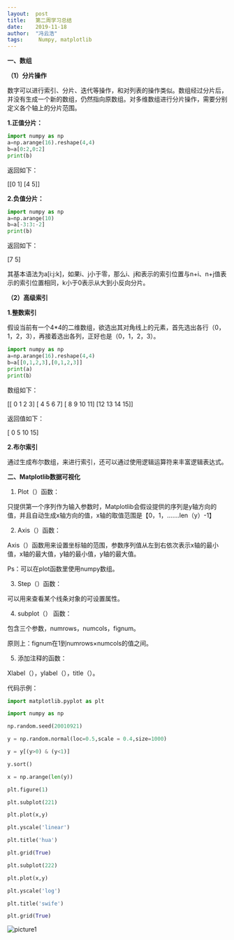 ```yaml
---
layout:  post
title:   第二周学习总结
date:    2019-11-18
author:  "冯云浩"
tags:     Numpy, matplotlib
---
```




**一、数组**

**（1）分片操作**

  数字可以进行索引、分片、迭代等操作，和对列表的操作类似。数组经过分片后，并没有生成一个新的数组，仍然指向原数组。对多维数组进行分片操作，需要分别定义各个轴上的分片范围。

**1.正值分片：**

```python
import numpy as np
a=np.arange(16).reshape(4,4)
b=a[0:2,0:2]
print(b)
```

返回如下：

[[0 1]
 [4 5]]

**2.负值分片：**

```python
import numpy as np
a=np.arange(10)
b=a[-3:3:-2]
print(b)
```

返回如下：

[7 5]

其基本语法为a[i:j:k]，如果i、j小于零，那么i、j和表示的索引位置与n+i、n+j值表示的索引位置相同，k小于0表示从大到小反向分片。

**（2）高级索引**

**1.整数索引**

假设当前有一个4*4的二维数组，欲选出其对角线上的元素，首先选出各行（0，1，2，3），再接着选出各列，正好也是（0，1，2，3）。

```python
import numpy as np
a=np.arange(16).reshape(4,4)
b=a[[0,1,2,3],[0,1,2,3]]
print(a)
print(b）
```

数组如下：

[[ 0  1  2  3]
 [ 4  5  6  7]
 [ 8  9 10 11]
 [12 13 14 15]]

返回值如下：

[ 0  5 10 15]

**2.布尔索引**

通过生成布尔数组，来进行索引，还可以通过使用逻辑运算符来丰富逻辑表达式。

**二、Matplotlib数据可视化**

1. Plot（）函数：

只提供第一个序列作为输入参数时，Matplotlib会假设提供的序列是y轴方向的值，并且自动生成x轴方向的值，x轴的取值范围是【0，1，…….len（y）-1】

2. Axis（）函数：

Axis（）函数用来设置坐标轴的范围，参数序列值从左到右依次表示x轴的最小值，x轴的最大值，y轴的最小值，y轴的最大值。

Ps：可以在plot函数里使用numpy数组。

3. Step（）函数：

可以用来查看某个线条对象的可设置属性。

4. subplot（） 函数：

包含三个参数，numrows，numcols，fignum。

原则上：fignum在1到numrows×numcols的值之间。

5. 添加注释的函数：

Xlabel（），ylabel（），title（）。

代码示例：

```python
import matplotlib.pyplot as plt

import numpy as np

np.random.seed(20010921)

y = np.random.normal(loc=0.5,scale = 0.4,size=1000)

y = y[(y>0) & (y<1)]

y.sort()

x = np.arange(len(y))

plt.figure(1)

plt.subplot(221)

plt.plot(x,y)

plt.yscale('linear')

plt.title('hua')

plt.grid(True)

plt.subplot(222)

plt.plot(x,y)

plt.yscale('log')

plt.title('swife')

plt.grid(True)


```



![picture1](F:\Blog-Share\img\1911\03\picture1.png)